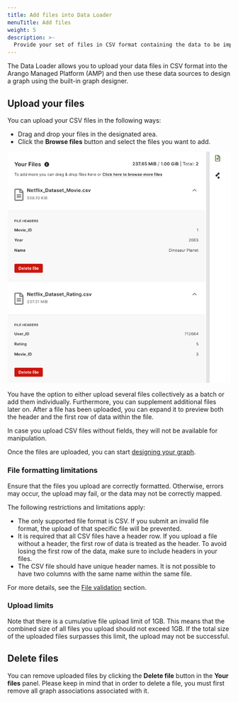 ```yaml
---
title: Add files into Data Loader
menuTitle: Add files
weight: 5
description: >-
  Provide your set of files in CSV format containing the data to be imported
---
```


The Data Loader allows you to upload your data files in CSV format into the
Arango Managed Platform (AMP) and then use these data sources to design a graph using the
built-in graph designer.

## Upload your files

You can upload your CSV files in the following ways:

- Drag and drop your files in the designated area.
- Click the **Browse files** button and select the files you want to add.

![ArangoGraph Data Loader Upload Files](../../images/arangograph-data-loader-upload-files.png)

You have the option to either upload several files collectively as a batch or
add them individually. Furthermore, you can supplement additional files later on.
After a file has been uploaded, you can expand it to preview both the header and
the first row of data within the file.

In case you upload CSV files without fields, they will not be available for
manipulation.

Once the files are uploaded, you can start [designing your graph](../data-loader/design-graph.md).

### File formatting limitations

Ensure that the files you upload are correctly formatted. Otherwise, errors may
occur, the upload may fail, or the data may not be correctly mapped.

The following restrictions and limitations apply:

- The only supported file format is CSV. If you submit an invalid file format,
  the upload of that specific file will be prevented.
- It is required that all CSV files have a header row. If you upload a file
  without a header, the first row of data is treated as the header. To avoid
  losing the first row of the data, make sure to include headers in your files.   
- The CSV file should have unique header names. It is not possible to have two
  columns with the same name within the same file.

For more details, see the [File validation](../data-loader/import.md#file-validation) section.

### Upload limits

Note that there is a cumulative file upload limit of 1GB. This means that the
combined size of all files you upload should not exceed 1GB. If the total size
of the uploaded files surpasses this limit, the upload may not be successful.

## Delete files

You can remove uploaded files by clicking the **Delete file** button in the
**Your files** panel. Please keep in mind that in order to delete a file,
you must first remove all graph associations associated with it.